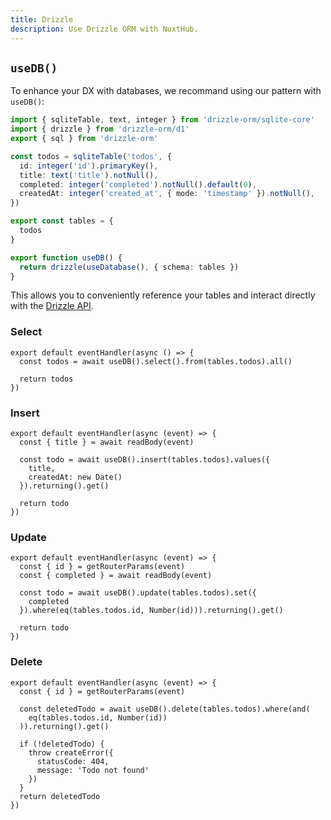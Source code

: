 ```yaml
---
title: Drizzle
description: Use Drizzle ORM with NuxtHub.
---
```


## `useDB()`

To enhance your DX with databases, we recommand using our pattern with `useDB()`:

```ts
import { sqliteTable, text, integer } from 'drizzle-orm/sqlite-core'
import { drizzle } from 'drizzle-orm/d1'
export { sql } from 'drizzle-orm'

const todos = sqliteTable('todos', {
  id: integer('id').primaryKey(),
  title: text('title').notNull(),
  completed: integer('completed').notNull().default(0),
  createdAt: integer('created_at', { mode: 'timestamp' }).notNull(),
})

export const tables = {
  todos
}

export function useDB() {
  return drizzle(useDatabase(), { schema: tables })
}
```

This allows you to conveniently reference your tables and interact directly with the [Drizzle API](https://orm.drizzle.team/docs/overview).

### Select

```ts[/api/todos/index.get.ts]
export default eventHandler(async () => {
  const todos = await useDB().select().from(tables.todos).all()

  return todos
})
```

### Insert

```ts[/api/todos/index.post.ts]
export default eventHandler(async (event) => {
  const { title } = await readBody(event)

  const todo = await useDB().insert(tables.todos).values({
    title,
    createdAt: new Date()
  }).returning().get()

  return todo
})
```

### Update

```ts[/api/todos/[id].patch.ts]
export default eventHandler(async (event) => {
  const { id } = getRouterParams(event)
  const { completed } = await readBody(event)

  const todo = await useDB().update(tables.todos).set({
    completed
  }).where(eq(tables.todos.id, Number(id))).returning().get()

  return todo
})
```

### Delete

```ts[/api/todos/[id].delete.ts]
export default eventHandler(async (event) => {
  const { id } = getRouterParams(event)

  const deletedTodo = await useDB().delete(tables.todos).where(and(
    eq(tables.todos.id, Number(id))
  )).returning().get()

  if (!deletedTodo) {
    throw createError({
      statusCode: 404,
      message: 'Todo not found'
    })
  }
  return deletedTodo
})
```
